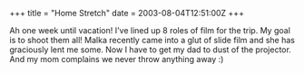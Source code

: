 +++
title = "Home Stretch"
date = 2003-08-04T12:51:00Z
+++

Ah one week until vacation! I've lined up 8 roles of film for the trip. My goal is to shoot them all! Malka recently came into a glut of slide film and she has graciously lent me some. Now I have to get my dad to dust of the projector. And my mom complains we never throw anything away :)
